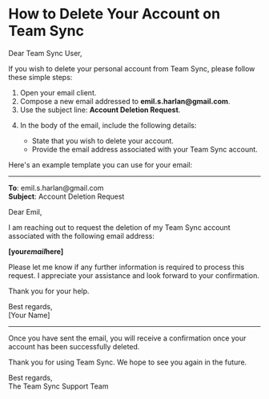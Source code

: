 <h1>How to Delete Your Account on Team Sync</h1>

<p>Dear Team Sync User,</p>

<p>If you wish to delete your personal account from Team Sync, please follow these simple steps:</p>

<ol>
<li>Open your email client.</li>
<li>Compose a new email addressed to <strong>emil.s.harlan@gmail.com</strong>.</li>
<li>Use the subject line: <strong>Account Deletion Request</strong>.</li>
<li><p>In the body of the email, include the following details:</p>

<ul>
<li>State that you wish to delete your account.</li>
<li>Provide the email address associated with your Team Sync account.</li>
</ul></li>
</ol>

<p>Here's an example template you can use for your email:</p>

<hr />

<p><strong>To</strong>: emil.s.harlan@gmail.com<br />
<strong>Subject</strong>: Account Deletion Request</p>

<p>Dear Emil,</p>

<p>I am reaching out to request the deletion of my Team Sync account associated with the following email address:</p>

<p><strong>[your<em>email</em>here]</strong></p>

<p>Please let me know if any further information is required to process this request. I appreciate your assistance and look forward to your confirmation.</p>

<p>Thank you for your help.</p>

<p>Best regards,<br />
[Your Name]</p>

<hr />

<p>Once you have sent the email, you will receive a confirmation once your account has been successfully deleted.</p>

<p>Thank you for using Team Sync. We hope to see you again in the future.</p>

<p>Best regards,<br />
The Team Sync Support Team</p>
